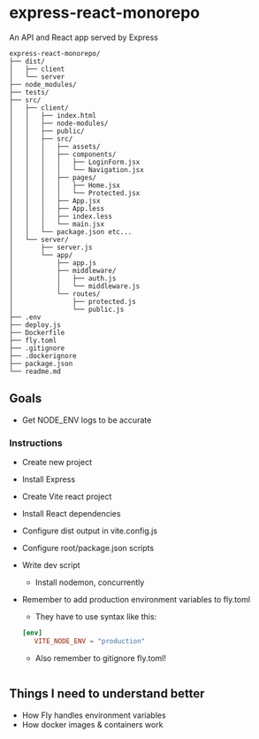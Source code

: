 # express-react-monorepo

An API and React app served by Express

```
express-react-monorepo/
├── dist/
│   ├── client
│   └── server
├── node_modules/
├── tests/
├── src/
│   ├── client/
│   │   ├── index.html
│   │   ├── node-modules/
│   │   ├── public/
│   │   ├── src/
│   │   │   ├── assets/
│   │   │   ├── components/
│   │   │   │   ├── LoginForm.jsx
│   │   │   │   └── Navigation.jsx
│   │   │   ├── pages/
│   │   │   │   ├── Home.jsx
│   │   │   │   └── Protected.jsx
│   │   │   ├── App.jsx
│   │   │   ├── App.less
│   │   │   ├── index.less
│   │   │   └── main.jsx
│   │   └── package.json etc...
│   └── server/
│       ├── server.js
│       └── app/
│           ├── app.js
│           ├── middleware/
│           │   ├── auth.js
│           │   └── middleware.js
│           └── routes/
│               ├── protected.js
│               └── public.js
├── .env
├── deploy.js
├── Dockerfile
├── fly.toml
├── .gitignore
├── .dockerignore
├── package.json
└── readme.md
```

## Goals

-  Get NODE_ENV logs to be accurate

### Instructions

-  Create new project
-  Install Express
-  Create Vite react project
-  Install React dependencies
-  Configure dist output in vite.config.js
-  Configure root/package.json scripts
-  Write dev script
   -  Install nodemon, concurrently
-  Remember to add production environment variables to fly.toml

   -  They have to use syntax like this:

   ```toml
   [env]
      VITE_NODE_ENV = "production"
   ```

   -  Also remember to gitignore fly.toml!

   ```

   ```

## Things I need to understand better

-  How Fly handles environment variables
-  How docker images & containers work
